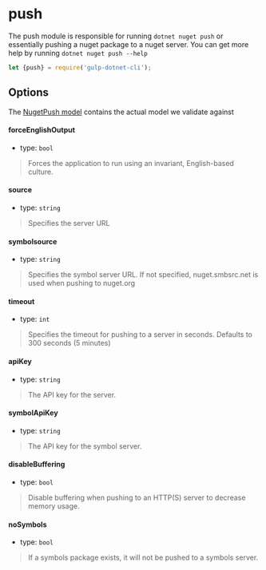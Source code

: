 # push

The push module is responsible for running `dotnet nuget push` or essentially pushing a nuget package to a nuget server. You can get more help by running `dotnet nuget push --help` 

```js
let {push} = require('gulp-dotnet-cli');

```


## Options

The [NugetPush model](/lib/models/NugetPushModel.js) contains the actual model we validate against

#### forceEnglishOutput

* type: `bool`

> Forces the application to run using an invariant, English-based culture.

#### source 

* type: `string`

> Specifies the server URL

#### symbolsource 

* type: `string`

> Specifies the symbol server URL. If not specified, nuget.smbsrc.net is used when pushing to nuget.org

#### timeout 

* type: `int`

> Specifies the timeout for pushing to a server in seconds. Defaults to 300 seconds (5 minutes)

#### apiKey 

* type: `string`

> The API key for the server.

#### symbolApiKey 

* type: `string`

> The API key for the symbol server.

#### disableBuffering 

* type: `bool`

> Disable buffering when pushing to an HTTP(S) server to decrease memory usage.

#### noSymbols 

* type: `bool`

> If a symbols package exists, it will not be pushed to a symbols server.